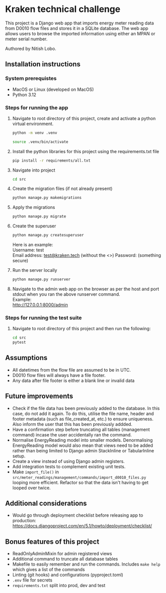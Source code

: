 # Kraken technical challenge

This project is a Django web app that imports energy meter reading data from D0010 flow files and stores it in a SQLite database. The web app allows users to browse the imported information using either an MPAN or meter serial number.

Authored by Nitish Lobo.

## Installation instructions

### System prerequistes

- MacOS or Linux (developed on MacOS)
- Python 3.12

### Steps for running the app

1. Navigate to root directory of this project, create and activate a python virtual environment.

    ```bash
    python -m venv .venv
    ```

    ```bash
    source .venv/bin/activate
    ```

2. Install the python libraries for this project using the requirements.txt file

    ```bash
    pip install -r requirements/all.txt
    ```

3. Navigate into project

    ```bash
    cd src
    ```

4. Create the migration files (if not already present)

   ```bash
   python manage.py makemigrations
   ```

5. Apply the migrations

    ```bash
    python manage.py migrate
    ```

6. Create the superuser

    ```bash
    python manage.py createsuperuser
    ```

    Here is an example:  
    Username: test  
    Email address: <test@kraken.tech>  (without the <>)
    Password: (something secure)  

7. Run the server locally

    ```bash
    python manage.py runserver
    ```

8. Navigate to the admin web app on the browser as per the host and port stdout when you ran the above runserver command.  
    Example:  
    <http://127.0.0.1:8000/admin>

### Steps for running the test suite

1. Navigate to root directory of this project and then run the following:

    ```bash
    cd src
    pytest
    ```

## Assumptions

- All datetimes from the flow file are assumed to be in UTC.
- D0010 flow files will always have a file footer.
- Any data after file footer is either a blank line or invalid data

## Future improvements

- Check if the file data has been previously added to the database.
  In this case, do not add it again. To do this, utilise the file name, header and footer metadata (such as file_created_at, etc.) to ensure uniqueness.
  Also inform the user that this has been previously addded.
- Have a confirmation step before truncating all tables (management command) incase the user accidentally ran the command.
- Normalise EnergyReading model into smaller models. Denormalising EnergyReading model would also mean that views need to be added rather than being limited to Django admin StackInline or TabularInline setup.
- Create a view instead of using Django admin registers.
- Add integration tests to complement existing unit tests.
- Make `import_file()` in `src/meter_readings/management/commands/import_d0010_files.py` looping more efficient. Refactor so that the data isn't having to get looped over twice.

## Additional considerations

- Would go through deployment checklist before releasing app to production:
  <https://docs.djangoproject.com/en/5.1/howto/deployment/checklist/>

## Bonus features of this project

- ReadOnlyAdminMixin for admin registered views
- Additional command to truncate all database tables
- Makefile to easily remember and run the commands. Includes `make help` which gives a list of the commands
- Linting (git hooks) and configurations (pyproject.toml)
- `.env` file for secrets
- `requirements.txt` split into prod, dev and test
